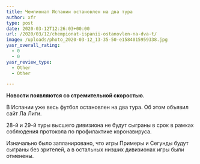 ```yaml
---
title: Чемпионат Испании остановлен на два тура
author: xfr
type: post
date: 2020-03-12T12:26:03+00:00
url: /2020/03/12/chempionat-ispanii-ostanovlen-na-dva-t/
image: /uploads/photo_2020-03-12_13-35-50-e1584015959338.jpg
yasr_overall_rating:
  - 0
  - 0
yasr_review_type:
  - Other
  - Other

---
```

**Новости появляются со стремительной скоростью.**

В Испании уже весь футбол остановлен на два тура. Об этом объявил сайт Ла Лиги.

28-й и 29-й туры высшего дивизиона не будут сыграны в срок в рамках соблюдения протокола по профилактике коронавируса.

Изначально было запланировано, что игры Примеры и Сегунды будут сыграны без зрителей, а в остальных низших дивизионах игры были отменены.